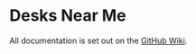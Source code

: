 # Desks Near Me

All documentation is set out on the [GitHub Wiki](https://github.com/mdyd-dev/desksnearme/wiki).

